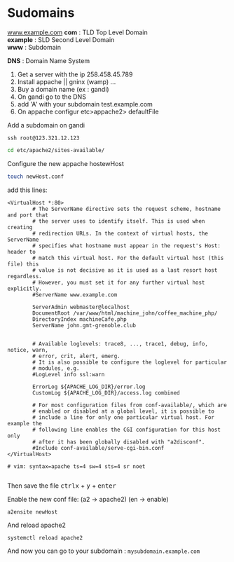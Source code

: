 # Sudomains

www.example.com
**com** : TLD Top Level Domain       
**example** : SLD Second Level Domain      
**www** : Subdomain     

**DNS** : Domain Name System      


1. Get a server with the ip 258.458.45.789
2. Install appache || gninx (wamp) ...
3. Buy a domain name (ex : gandi)
4. On gandi go to the DNS 
5. add 'A' with your subdomain test.example.com
6. On appache configur etc>appache2> defaultFile



Add a subdomain on gandi

```
ssh root@123.321.12.123
```


```bash
cd etc/apache2/sites-available/
```

Configure the new appache hostewHost
```bash
touch newHost.conf
```

add this lines:
```nano
<VirtualHost *:80>
        # The ServerName directive sets the request scheme, hostname and port that
        # the server uses to identify itself. This is used when creating
        # redirection URLs. In the context of virtual hosts, the ServerName
        # specifies what hostname must appear in the request's Host: header to
        # match this virtual host. For the default virtual host (this file) this
        # value is not decisive as it is used as a last resort host regardless.
        # However, you must set it for any further virtual host explicitly.
        #ServerName www.example.com

        ServerAdmin webmaster@localhost
        DocumentRoot /var/www/html/machine_john/coffee_machine_php/
        DirectoryIndex machineCafe.php
        ServerName john.gmt-grenoble.club


        # Available loglevels: trace8, ..., trace1, debug, info, notice, warn,
        # error, crit, alert, emerg.
        # It is also possible to configure the loglevel for particular
        # modules, e.g.
        #LogLevel info ssl:warn

        ErrorLog ${APACHE_LOG_DIR}/error.log
        CustomLog ${APACHE_LOG_DIR}/access.log combined

        # For most configuration files from conf-available/, which are
        # enabled or disabled at a global level, it is possible to
        # include a line for only one particular virtual host. For example the
        # following line enables the CGI configuration for this host only
        # after it has been globally disabled with "a2disconf".
        #Include conf-available/serve-cgi-bin.conf
</VirtualHost>

# vim: syntax=apache ts=4 sw=4 sts=4 sr noet


```

Then save the file <kbd>ctrl</kbd><kbd>x</kbd> + <kbd>y</kbd> + <kbd>enter</kbd>     

Enable the new conf file: (a2 -> apache2) (en -> enable)
```
a2ensite newHost
```

And reload apache2
```
systemctl reload apache2

```

And now you can go to your subdomain : `mysubdomain.example.com`